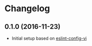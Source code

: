# Changelog

## 0.1.0 (2016-11-23)
- Initial setup based on [eslint-config-vi](https://github.com/vicompany/eslint-config-vi)
